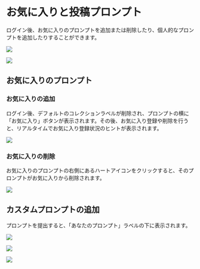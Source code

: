 # お気に入りと投稿プロンプト

ログイン後、お気に入りのプロンプトを追加または削除したり、個人的なプロンプトを追加したりすることができます。

![](https://img.newzone.top/2023-06-05-13-51-23.png?imageMogr2/format/webp/thumbnail/500x)

![](https://img.newzone.top/2023-06-05-13-53-20.png?imageMogr2/format/webp)

## お気に入りのプロンプト

### お気に入りの追加

ログイン後、デフォルトのコレクションラベルが削除され、プロンプトの横に「お気に入り」ボタンが表示されます。その後、お気に入り登録や削除を行うと、リアルタイムでお気に入り登録状況のヒントが表示されます。

![](https://img.newzone.top/2023-06-05-13-56-01.png?imageMogr2/format/webp/thumbnail/500x)

### お気に入りの削除

お気に入りのプロンプトの右側にあるハートアイコンをクリックすると、そのプロンプトがお気に入りから削除されます。

![](https://img.newzone.top/2023-06-05-13-57-27.png?imageMogr2/format/webp/thumbnail/500x)

## カスタムプロンプトの追加

プロンプトを提出すると、「あなたのプロンプト」ラベルの下に表示されます。

![](https://img.newzone.top/2023-06-05-13-58-16.png?imageMogr2/format/webp/thumbnail/500x)

![](https://img.newzone.top/2023-06-05-14-06-09.png?imageMogr2/format/webp)

![](https://img.newzone.top/2023-06-05-14-08-52.png?imageMogr2/format/webp/thumbnail/500x)
